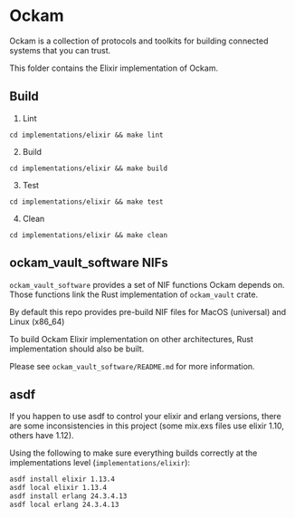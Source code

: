 # Ockam

Ockam is a collection of protocols and toolkits for building connected
systems that you can trust.

This folder contains the Elixir implementation of Ockam.

## Build

1. Lint

```
cd implementations/elixir && make lint
```

2. Build

```
cd implementations/elixir && make build
```

3. Test

```
cd implementations/elixir && make test
```

4. Clean

```
cd implementations/elixir && make clean
```

## ockam_vault_software NIFs

`ockam_vault_software` provides a set of NIF functions Ockam depends on.
Those functions link the Rust implementation of `ockam_vault` crate.

By default this repo provides pre-build NIF files for MacOS (universal) and Linux (x86_64)

To build Ockam Elixir implementation on other architectures, Rust implementation should also be built.

Please see `ockam_vault_software/README.md` for more information.

## asdf

If you happen to use asdf to control your elixir and erlang versions, there are some inconsistencies in this project (some mix.exs files use elixir 1.10, others have 1.12).

Using the following to make sure everything builds correctly at the implementations level (`implementations/elixir`):
```bash
asdf install elixir 1.13.4
asdf local elixir 1.13.4
asdf install erlang 24.3.4.13
asdf local erlang 24.3.4.13
